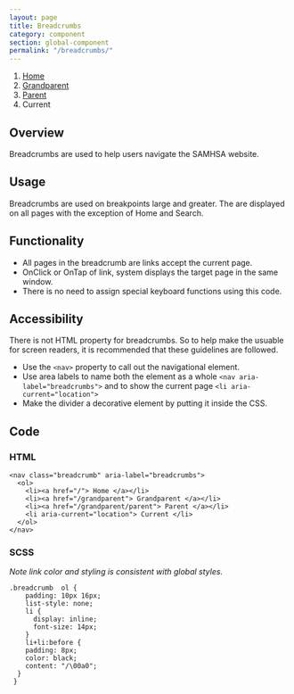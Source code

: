 ```yaml
---
layout: page
title: Breadcrumbs
category: component
section: global-component
permalink: "/breadcrumbs/"
---
```



<nav class="breadcrumb" aria-label="breadcrumbs">
  <ol>
    <li><a href="/"> Home </a></li>
    <li><a href="/grandparent"> Grandparent </a></li>
    <li><a href="/grandparent/parent"> Parent </a></li>
    <li aria-current="location"> Current </li>
  </ol>
</nav>

## Overview
Breadcrumbs are used to help users navigate the SAMHSA website.

## Usage
Breadcrumbs are used on breakpoints large and greater. The are displayed on all pages with the exception of Home and Search.

## Functionality
* All pages in the breadcrumb are links accept the current page.
* OnClick or OnTap of link, system displays the target page in the same window.
* There is no need to assign special keyboard functions using this code.

## Accessibility
There is not HTML property for breadcrumbs. So to help make the usuable for screen readers, it is recommended that these guidelines are followed.
* Use the ```<nav>``` property to call out the navigational element.
* Use area labels to name both the element as a whole ```<nav aria-label="breadcrumbs">``` and to show the current page ```<li aria-current="location">```
* Make the divider a decorative element by putting it inside the CSS.

## Code
### HTML
```
<nav class="breadcrumb" aria-label="breadcrumbs">
  <ol>
    <li><a href="/"> Home </a></li>
    <li><a href="/grandparent"> Grandparent </a></li>
    <li><a href="/grandparent/parent"> Parent </a></li>
    <li aria-current="location"> Current </li>
  </ol>
</nav>
```

### SCSS
_Note link color and styling is consistent with global styles._
```
.breadcrumb  ol {
    padding: 10px 16px;
    list-style: none;
    li {
      display: inline;
      font-size: 14px;
    }
    li+li:before {
    padding: 8px;
    color: black;
    content: "/\00a0";
  }
 }
 ```
